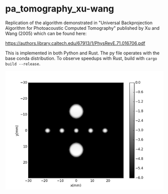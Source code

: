 # pa_tomography_xu-wang
Replication of the algorithm demonstrated in "Universal Backprojection Algorithm for Photoacoustic Computed Tomography" published by Xu and Wang (2005) which can be found here:

https://authors.library.caltech.edu/67913/1/PhysRevE.71.016706.pdf

This is implemented in both Python and Rust. The py file operates with the base conda distribution. To observe speedups with Rust, build with `cargo build --release`.

![alt text](./figure_1.png)
